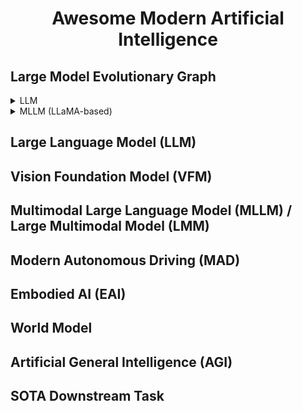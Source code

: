 # <p align="center">Awesome Modern Artificial Intelligence</p>  

## Large Model Evolutionary Graph
<details>
<summary>LLM</summary>
<div align="center"><img src="https://github.com/Mooler0410/LLMsPracticalGuide/blob/main/imgs/tree.jpg"/></div>  
</details>
<details>
<summary>MLLM (LLaMA-based)</summary>
<div align="center"><img src="https://github.com/RUCAIBox/LLMSurvey/blob/main/assets/llama-0628-final.png"/></div>  
</details>

## Large Language Model (LLM)

## Vision Foundation Model (VFM)

## Multimodal Large Language Model (MLLM) / Large Multimodal Model (LMM) 

## Modern Autonomous Driving (MAD)

## Embodied AI (EAI)

## World Model

## Artificial General Intelligence (AGI)

## SOTA Downstream Task
